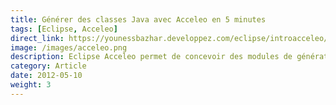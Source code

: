 ```yaml
---
title: Générer des classes Java avec Acceleo en 5 minutes
tags: [Eclipse, Acceleo]
direct_link: https://younessbazhar.developpez.com/eclipse/introacceleo/
image: /images/acceleo.png
description: Eclipse Acceleo permet de concevoir des modules de génération de code dans un langage choisi par le développeur, à partir d'un ou plusieurs modèles, et fournit aussi des modules de génération de code prêts à être utilisés (UML vers Java, UML vers C#, etc.) (co-écrit avec Youness BAZHAR).
category: Article
date: 2012-05-10
weight: 3
---
```

